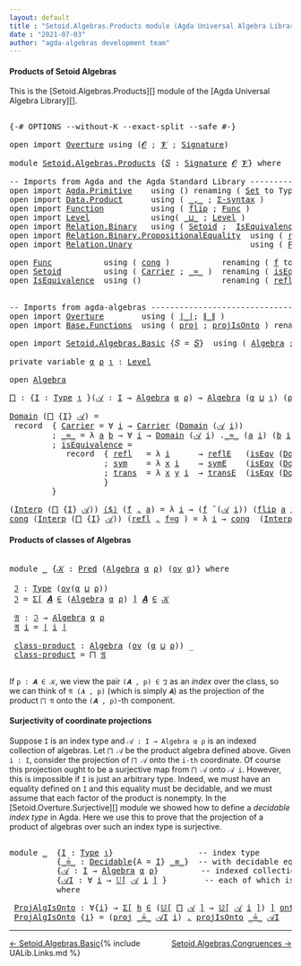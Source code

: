 ```yaml
---
layout: default
title : "Setoid.Algebras.Products module (Agda Universal Algebra Library)"
date : "2021-07-03"
author: "agda-algebras development team"
---
```


#### <a id="products-of-setoidalgebras">Products of Setoid Algebras</a>

This is the [Setoid.Algebras.Products][] module of the [Agda Universal Algebra Library][].

<pre class="Agda">

<a id="341" class="Symbol">{-#</a> <a id="345" class="Keyword">OPTIONS</a> <a id="353" class="Pragma">--without-K</a> <a id="365" class="Pragma">--exact-split</a> <a id="379" class="Pragma">--safe</a> <a id="386" class="Symbol">#-}</a>

<a id="391" class="Keyword">open</a> <a id="396" class="Keyword">import</a> <a id="403" href="Overture.html" class="Module">Overture</a> <a id="412" class="Keyword">using</a> <a id="418" class="Symbol">(</a><a id="419" href="Overture.Signatures.html#648" class="Generalizable">𝓞</a> <a id="421" class="Symbol">;</a> <a id="423" href="Overture.Signatures.html#650" class="Generalizable">𝓥</a> <a id="425" class="Symbol">;</a> <a id="427" href="Overture.Signatures.html#3264" class="Function">Signature</a><a id="436" class="Symbol">)</a>

<a id="439" class="Keyword">module</a> <a id="446" href="Setoid.Algebras.Products.html" class="Module">Setoid.Algebras.Products</a> <a id="471" class="Symbol">{</a><a id="472" href="Setoid.Algebras.Products.html#472" class="Bound">𝑆</a> <a id="474" class="Symbol">:</a> <a id="476" href="Overture.Signatures.html#3264" class="Function">Signature</a> <a id="486" href="Overture.Signatures.html#648" class="Generalizable">𝓞</a> <a id="488" href="Overture.Signatures.html#650" class="Generalizable">𝓥</a><a id="489" class="Symbol">}</a> <a id="491" class="Keyword">where</a>

<a id="498" class="Comment">-- Imports from Agda and the Agda Standard Library --------------------------------</a>
<a id="582" class="Keyword">open</a> <a id="587" class="Keyword">import</a> <a id="594" href="Agda.Primitive.html" class="Module">Agda.Primitive</a>    <a id="612" class="Keyword">using</a> <a id="618" class="Symbol">()</a> <a id="621" class="Keyword">renaming</a> <a id="630" class="Symbol">(</a> <a id="632" href="Agda.Primitive.html#326" class="Primitive">Set</a> <a id="636" class="Symbol">to</a> <a id="639" class="Primitive">Type</a> <a id="644" class="Symbol">)</a>
<a id="646" class="Keyword">open</a> <a id="651" class="Keyword">import</a> <a id="658" href="Data.Product.html" class="Module">Data.Product</a>      <a id="676" class="Keyword">using</a> <a id="682" class="Symbol">(</a> <a id="684" href="Agda.Builtin.Sigma.html#236" class="InductiveConstructor Operator">_,_</a> <a id="688" class="Symbol">;</a> <a id="690" href="Data.Product.html#916" class="Function">Σ-syntax</a> <a id="699" class="Symbol">)</a>
<a id="701" class="Keyword">open</a> <a id="706" class="Keyword">import</a> <a id="713" href="Function.html" class="Module">Function</a>          <a id="731" class="Keyword">using</a> <a id="737" class="Symbol">(</a> <a id="739" href="Function.Base.html#1554" class="Function">flip</a> <a id="744" class="Symbol">;</a> <a id="746" href="Function.Bundles.html#1868" class="Record">Func</a> <a id="751" class="Symbol">)</a>
<a id="753" class="Keyword">open</a> <a id="758" class="Keyword">import</a> <a id="765" href="Level.html" class="Module">Level</a>             <a id="783" class="Keyword">using</a><a id="788" class="Symbol">(</a> <a id="790" href="Agda.Primitive.html#810" class="Primitive Operator">_⊔_</a> <a id="794" class="Symbol">;</a> <a id="796" href="Agda.Primitive.html#597" class="Postulate">Level</a> <a id="802" class="Symbol">)</a>
<a id="804" class="Keyword">open</a> <a id="809" class="Keyword">import</a> <a id="816" href="Relation.Binary.html" class="Module">Relation.Binary</a>   <a id="834" class="Keyword">using</a> <a id="840" class="Symbol">(</a> <a id="842" href="Relation.Binary.Bundles.html#1009" class="Record">Setoid</a> <a id="849" class="Symbol">;</a>  <a id="852" href="Relation.Binary.Structures.html#1522" class="Record">IsEquivalence</a> <a id="866" class="Symbol">;</a> <a id="868" href="Relation.Binary.Definitions.html#4687" class="Function">Decidable</a> <a id="878" class="Symbol">)</a>
<a id="880" class="Keyword">open</a> <a id="885" class="Keyword">import</a> <a id="892" href="Relation.Binary.PropositionalEquality.html" class="Module">Relation.Binary.PropositionalEquality</a>  <a id="931" class="Keyword">using</a> <a id="937" class="Symbol">(</a> <a id="939" href="Agda.Builtin.Equality.html#208" class="InductiveConstructor">refl</a> <a id="944" class="Symbol">;</a> <a id="946" href="Agda.Builtin.Equality.html#151" class="Datatype Operator">_≡_</a> <a id="950" class="Symbol">)</a>
<a id="952" class="Keyword">open</a> <a id="957" class="Keyword">import</a> <a id="964" href="Relation.Unary.html" class="Module">Relation.Unary</a>                         <a id="1003" class="Keyword">using</a> <a id="1009" class="Symbol">(</a> <a id="1011" href="Relation.Unary.html#1101" class="Function">Pred</a> <a id="1016" class="Symbol">;</a> <a id="1018" href="Relation.Unary.html#1742" class="Function Operator">_⊆_</a> <a id="1022" class="Symbol">;</a> <a id="1024" href="Relation.Unary.html#1523" class="Function Operator">_∈_</a> <a id="1028" class="Symbol">)</a>

<a id="1031" class="Keyword">open</a> <a id="1036" href="Function.Bundles.html#1868" class="Module">Func</a>           <a id="1051" class="Keyword">using</a> <a id="1057" class="Symbol">(</a> <a id="1059" href="Function.Bundles.html#1938" class="Field">cong</a> <a id="1064" class="Symbol">)</a>           <a id="1076" class="Keyword">renaming</a> <a id="1085" class="Symbol">(</a> <a id="1087" href="Function.Bundles.html#1919" class="Field">f</a> <a id="1089" class="Symbol">to</a> <a id="1092" class="Field">_⟨$⟩_</a> <a id="1098" class="Symbol">)</a>
<a id="1100" class="Keyword">open</a> <a id="1105" href="Relation.Binary.Bundles.html#1009" class="Module">Setoid</a>         <a id="1120" class="Keyword">using</a> <a id="1126" class="Symbol">(</a> <a id="1128" href="Relation.Binary.Bundles.html#1072" class="Field">Carrier</a> <a id="1136" class="Symbol">;</a> <a id="1138" href="Relation.Binary.Bundles.html#1098" class="Field Operator">_≈_</a> <a id="1142" class="Symbol">)</a>  <a id="1145" class="Keyword">renaming</a> <a id="1154" class="Symbol">(</a> <a id="1156" href="Relation.Binary.Bundles.html#1132" class="Field">isEquivalence</a> <a id="1170" class="Symbol">to</a> <a id="1173" class="Field">isEqv</a> <a id="1179" class="Symbol">)</a>
<a id="1181" class="Keyword">open</a> <a id="1186" href="Relation.Binary.Structures.html#1522" class="Module">IsEquivalence</a>  <a id="1201" class="Keyword">using</a> <a id="1207" class="Symbol">()</a>                 <a id="1226" class="Keyword">renaming</a> <a id="1235" class="Symbol">(</a> <a id="1237" href="Relation.Binary.Structures.html#1568" class="Field">refl</a> <a id="1242" class="Symbol">to</a> <a id="1245" class="Field">reflE</a> <a id="1251" class="Symbol">;</a> <a id="1253" href="Relation.Binary.Structures.html#1594" class="Field">sym</a> <a id="1257" class="Symbol">to</a> <a id="1260" class="Field">symE</a> <a id="1265" class="Symbol">;</a> <a id="1267" href="Relation.Binary.Structures.html#1620" class="Field">trans</a> <a id="1273" class="Symbol">to</a> <a id="1276" class="Field">transE</a> <a id="1283" class="Symbol">)</a>


<a id="1287" class="Comment">-- Imports from agda-algebras -----------------------------------------------------</a>
<a id="1371" class="Keyword">open</a> <a id="1376" class="Keyword">import</a> <a id="1383" href="Overture.html" class="Module">Overture</a>        <a id="1399" class="Keyword">using</a> <a id="1405" class="Symbol">(</a> <a id="1407" href="Overture.Basic.html#4326" class="Function Operator">∣_∣</a><a id="1410" class="Symbol">;</a> <a id="1412" href="Overture.Basic.html#4364" class="Function Operator">∥_∥</a> <a id="1416" class="Symbol">)</a>
<a id="1418" class="Keyword">open</a> <a id="1423" class="Keyword">import</a> <a id="1430" href="Base.Functions.html" class="Module">Base.Functions</a>  <a id="1446" class="Keyword">using</a> <a id="1452" class="Symbol">(</a> <a id="1454" href="Base.Functions.Surjective.html#4011" class="Function">proj</a> <a id="1459" class="Symbol">;</a> <a id="1461" href="Base.Functions.Surjective.html#4648" class="Function">projIsOnto</a> <a id="1472" class="Symbol">)</a> <a id="1474" class="Keyword">renaming</a> <a id="1483" class="Symbol">(</a> <a id="1485" href="Base.Functions.Surjective.html#1715" class="Function">IsSurjective</a> <a id="1498" class="Symbol">to</a> <a id="1501" class="Function">onto</a> <a id="1506" class="Symbol">)</a>

<a id="1509" class="Keyword">open</a> <a id="1514" class="Keyword">import</a> <a id="1521" href="Setoid.Algebras.Basic.html" class="Module">Setoid.Algebras.Basic</a> <a id="1543" class="Symbol">{</a><a id="1544" class="Argument">𝑆</a> <a id="1546" class="Symbol">=</a> <a id="1548" href="Setoid.Algebras.Products.html#472" class="Bound">𝑆</a><a id="1549" class="Symbol">}</a>  <a id="1552" class="Keyword">using</a> <a id="1558" class="Symbol">(</a> <a id="1560" href="Setoid.Algebras.Basic.html#2837" class="Record">Algebra</a> <a id="1568" class="Symbol">;</a> <a id="1570" href="Setoid.Algebras.Basic.html#3776" class="Function Operator">_̂_</a> <a id="1574" class="Symbol">;</a> <a id="1576" href="Setoid.Algebras.Basic.html#1068" class="Function">ov</a> <a id="1579" class="Symbol">;</a> <a id="1581" href="Setoid.Algebras.Basic.html#3667" class="Function Operator">𝕌[_]</a><a id="1585" class="Symbol">)</a>

<a id="1588" class="Keyword">private</a> <a id="1596" class="Keyword">variable</a> <a id="1605" href="Setoid.Algebras.Products.html#1605" class="Generalizable">α</a> <a id="1607" href="Setoid.Algebras.Products.html#1607" class="Generalizable">ρ</a> <a id="1609" href="Setoid.Algebras.Products.html#1609" class="Generalizable">ι</a> <a id="1611" class="Symbol">:</a> <a id="1613" href="Agda.Primitive.html#597" class="Postulate">Level</a>

<a id="1620" class="Keyword">open</a> <a id="1625" href="Setoid.Algebras.Basic.html#2837" class="Module">Algebra</a>

<a id="⨅"></a><a id="1634" href="Setoid.Algebras.Products.html#1634" class="Function">⨅</a> <a id="1636" class="Symbol">:</a> <a id="1638" class="Symbol">{</a><a id="1639" href="Setoid.Algebras.Products.html#1639" class="Bound">I</a> <a id="1641" class="Symbol">:</a> <a id="1643" href="Setoid.Algebras.Products.html#639" class="Primitive">Type</a> <a id="1648" href="Setoid.Algebras.Products.html#1609" class="Generalizable">ι</a> <a id="1650" class="Symbol">}(</a><a id="1652" href="Setoid.Algebras.Products.html#1652" class="Bound">𝒜</a> <a id="1654" class="Symbol">:</a> <a id="1656" href="Setoid.Algebras.Products.html#1639" class="Bound">I</a> <a id="1658" class="Symbol">→</a> <a id="1660" href="Setoid.Algebras.Basic.html#2837" class="Record">Algebra</a> <a id="1668" href="Setoid.Algebras.Products.html#1605" class="Generalizable">α</a> <a id="1670" href="Setoid.Algebras.Products.html#1607" class="Generalizable">ρ</a><a id="1671" class="Symbol">)</a> <a id="1673" class="Symbol">→</a> <a id="1675" href="Setoid.Algebras.Basic.html#2837" class="Record">Algebra</a> <a id="1683" class="Symbol">(</a><a id="1684" href="Setoid.Algebras.Products.html#1605" class="Generalizable">α</a> <a id="1686" href="Agda.Primitive.html#810" class="Primitive Operator">⊔</a> <a id="1688" href="Setoid.Algebras.Products.html#1609" class="Generalizable">ι</a><a id="1689" class="Symbol">)</a> <a id="1691" class="Symbol">(</a><a id="1692" href="Setoid.Algebras.Products.html#1607" class="Generalizable">ρ</a> <a id="1694" href="Agda.Primitive.html#810" class="Primitive Operator">⊔</a> <a id="1696" href="Setoid.Algebras.Products.html#1609" class="Generalizable">ι</a><a id="1697" class="Symbol">)</a>

<a id="1700" href="Setoid.Algebras.Basic.html#2894" class="Field">Domain</a> <a id="1707" class="Symbol">(</a><a id="1708" href="Setoid.Algebras.Products.html#1634" class="Function">⨅</a> <a id="1710" class="Symbol">{</a><a id="1711" href="Setoid.Algebras.Products.html#1711" class="Bound">I</a><a id="1712" class="Symbol">}</a> <a id="1714" href="Setoid.Algebras.Products.html#1714" class="Bound">𝒜</a><a id="1715" class="Symbol">)</a> <a id="1717" class="Symbol">=</a>
 <a id="1720" class="Keyword">record</a>  <a id="1728" class="Symbol">{</a> <a id="1730" href="Relation.Binary.Bundles.html#1072" class="Field">Carrier</a> <a id="1738" class="Symbol">=</a> <a id="1740" class="Symbol">∀</a> <a id="1742" href="Setoid.Algebras.Products.html#1742" class="Bound">i</a> <a id="1744" class="Symbol">→</a> <a id="1746" href="Relation.Binary.Bundles.html#1072" class="Field">Carrier</a> <a id="1754" class="Symbol">(</a><a id="1755" href="Setoid.Algebras.Basic.html#2894" class="Field">Domain</a> <a id="1762" class="Symbol">(</a><a id="1763" href="Setoid.Algebras.Products.html#1714" class="Bound">𝒜</a> <a id="1765" href="Setoid.Algebras.Products.html#1742" class="Bound">i</a><a id="1766" class="Symbol">))</a>
         <a id="1778" class="Symbol">;</a> <a id="1780" href="Relation.Binary.Bundles.html#1098" class="Field Operator">_≈_</a> <a id="1784" class="Symbol">=</a> <a id="1786" class="Symbol">λ</a> <a id="1788" href="Setoid.Algebras.Products.html#1788" class="Bound">a</a> <a id="1790" href="Setoid.Algebras.Products.html#1790" class="Bound">b</a> <a id="1792" class="Symbol">→</a> <a id="1794" class="Symbol">∀</a> <a id="1796" href="Setoid.Algebras.Products.html#1796" class="Bound">i</a> <a id="1798" class="Symbol">→</a> <a id="1800" href="Setoid.Algebras.Basic.html#2894" class="Field">Domain</a> <a id="1807" class="Symbol">(</a><a id="1808" href="Setoid.Algebras.Products.html#1714" class="Bound">𝒜</a> <a id="1810" href="Setoid.Algebras.Products.html#1796" class="Bound">i</a><a id="1811" class="Symbol">)</a> <a id="1813" class="Symbol">.</a><a id="1814" href="Relation.Binary.Bundles.html#1098" class="Field Operator">_≈_</a> <a id="1818" class="Symbol">(</a><a id="1819" href="Setoid.Algebras.Products.html#1788" class="Bound">a</a> <a id="1821" href="Setoid.Algebras.Products.html#1796" class="Bound">i</a><a id="1822" class="Symbol">)</a> <a id="1824" class="Symbol">(</a><a id="1825" href="Setoid.Algebras.Products.html#1790" class="Bound">b</a> <a id="1827" href="Setoid.Algebras.Products.html#1796" class="Bound">i</a><a id="1828" class="Symbol">)</a>
         <a id="1839" class="Symbol">;</a> <a id="1841" href="Relation.Binary.Bundles.html#1132" class="Field">isEquivalence</a> <a id="1855" class="Symbol">=</a>
            <a id="1869" class="Keyword">record</a>  <a id="1877" class="Symbol">{</a> <a id="1879" href="Relation.Binary.Structures.html#1568" class="Field">refl</a>   <a id="1886" class="Symbol">=</a> <a id="1888" class="Symbol">λ</a> <a id="1890" href="Setoid.Algebras.Products.html#1890" class="Bound">i</a>      <a id="1897" class="Symbol">→</a> <a id="1899" href="Setoid.Algebras.Products.html#1245" class="Field">reflE</a>   <a id="1907" class="Symbol">(</a><a id="1908" href="Setoid.Algebras.Products.html#1173" class="Field">isEqv</a> <a id="1914" class="Symbol">(</a><a id="1915" href="Setoid.Algebras.Basic.html#2894" class="Field">Domain</a> <a id="1922" class="Symbol">(</a><a id="1923" href="Setoid.Algebras.Products.html#1714" class="Bound">𝒜</a> <a id="1925" href="Setoid.Algebras.Products.html#1890" class="Bound">i</a><a id="1926" class="Symbol">)))</a>
                    <a id="1950" class="Symbol">;</a> <a id="1952" href="Relation.Binary.Structures.html#1594" class="Field">sym</a>    <a id="1959" class="Symbol">=</a> <a id="1961" class="Symbol">λ</a> <a id="1963" href="Setoid.Algebras.Products.html#1963" class="Bound">x</a> <a id="1965" href="Setoid.Algebras.Products.html#1965" class="Bound">i</a>    <a id="1970" class="Symbol">→</a> <a id="1972" href="Setoid.Algebras.Products.html#1260" class="Field">symE</a>    <a id="1980" class="Symbol">(</a><a id="1981" href="Setoid.Algebras.Products.html#1173" class="Field">isEqv</a> <a id="1987" class="Symbol">(</a><a id="1988" href="Setoid.Algebras.Basic.html#2894" class="Field">Domain</a> <a id="1995" class="Symbol">(</a><a id="1996" href="Setoid.Algebras.Products.html#1714" class="Bound">𝒜</a> <a id="1998" href="Setoid.Algebras.Products.html#1965" class="Bound">i</a><a id="1999" class="Symbol">)))(</a><a id="2003" href="Setoid.Algebras.Products.html#1963" class="Bound">x</a> <a id="2005" href="Setoid.Algebras.Products.html#1965" class="Bound">i</a><a id="2006" class="Symbol">)</a>
                    <a id="2028" class="Symbol">;</a> <a id="2030" href="Relation.Binary.Structures.html#1620" class="Field">trans</a>  <a id="2037" class="Symbol">=</a> <a id="2039" class="Symbol">λ</a> <a id="2041" href="Setoid.Algebras.Products.html#2041" class="Bound">x</a> <a id="2043" href="Setoid.Algebras.Products.html#2043" class="Bound">y</a> <a id="2045" href="Setoid.Algebras.Products.html#2045" class="Bound">i</a>  <a id="2048" class="Symbol">→</a> <a id="2050" href="Setoid.Algebras.Products.html#1276" class="Field">transE</a>  <a id="2058" class="Symbol">(</a><a id="2059" href="Setoid.Algebras.Products.html#1173" class="Field">isEqv</a> <a id="2065" class="Symbol">(</a><a id="2066" href="Setoid.Algebras.Basic.html#2894" class="Field">Domain</a> <a id="2073" class="Symbol">(</a><a id="2074" href="Setoid.Algebras.Products.html#1714" class="Bound">𝒜</a> <a id="2076" href="Setoid.Algebras.Products.html#2045" class="Bound">i</a><a id="2077" class="Symbol">)))(</a><a id="2081" href="Setoid.Algebras.Products.html#2041" class="Bound">x</a> <a id="2083" href="Setoid.Algebras.Products.html#2045" class="Bound">i</a><a id="2084" class="Symbol">)(</a><a id="2086" href="Setoid.Algebras.Products.html#2043" class="Bound">y</a> <a id="2088" href="Setoid.Algebras.Products.html#2045" class="Bound">i</a><a id="2089" class="Symbol">)</a>
                    <a id="2111" class="Symbol">}</a>
         <a id="2122" class="Symbol">}</a>

<a id="2125" class="Symbol">(</a><a id="2126" href="Setoid.Algebras.Basic.html#2916" class="Field">Interp</a> <a id="2133" class="Symbol">(</a><a id="2134" href="Setoid.Algebras.Products.html#1634" class="Function">⨅</a> <a id="2136" class="Symbol">{</a><a id="2137" href="Setoid.Algebras.Products.html#2137" class="Bound">I</a><a id="2138" class="Symbol">}</a> <a id="2140" href="Setoid.Algebras.Products.html#2140" class="Bound">𝒜</a><a id="2141" class="Symbol">))</a> <a id="2144" href="Setoid.Algebras.Products.html#1092" class="Field Operator">⟨$⟩</a> <a id="2148" class="Symbol">(</a><a id="2149" href="Setoid.Algebras.Products.html#2149" class="Bound">f</a> <a id="2151" href="Agda.Builtin.Sigma.html#236" class="InductiveConstructor Operator">,</a> <a id="2153" href="Setoid.Algebras.Products.html#2153" class="Bound">a</a><a id="2154" class="Symbol">)</a> <a id="2156" class="Symbol">=</a> <a id="2158" class="Symbol">λ</a> <a id="2160" href="Setoid.Algebras.Products.html#2160" class="Bound">i</a> <a id="2162" class="Symbol">→</a> <a id="2164" class="Symbol">(</a><a id="2165" href="Setoid.Algebras.Products.html#2149" class="Bound">f</a> <a id="2167" href="Setoid.Algebras.Basic.html#3776" class="Function Operator">̂</a> <a id="2169" class="Symbol">(</a><a id="2170" href="Setoid.Algebras.Products.html#2140" class="Bound">𝒜</a> <a id="2172" href="Setoid.Algebras.Products.html#2160" class="Bound">i</a><a id="2173" class="Symbol">))</a> <a id="2176" class="Symbol">(</a><a id="2177" href="Function.Base.html#1554" class="Function">flip</a> <a id="2182" href="Setoid.Algebras.Products.html#2153" class="Bound">a</a> <a id="2184" href="Setoid.Algebras.Products.html#2160" class="Bound">i</a><a id="2185" class="Symbol">)</a>
<a id="2187" href="Function.Bundles.html#1938" class="Field">cong</a> <a id="2192" class="Symbol">(</a><a id="2193" href="Setoid.Algebras.Basic.html#2916" class="Field">Interp</a> <a id="2200" class="Symbol">(</a><a id="2201" href="Setoid.Algebras.Products.html#1634" class="Function">⨅</a> <a id="2203" class="Symbol">{</a><a id="2204" href="Setoid.Algebras.Products.html#2204" class="Bound">I</a><a id="2205" class="Symbol">}</a> <a id="2207" href="Setoid.Algebras.Products.html#2207" class="Bound">𝒜</a><a id="2208" class="Symbol">))</a> <a id="2211" class="Symbol">(</a><a id="2212" href="Agda.Builtin.Equality.html#208" class="InductiveConstructor">refl</a> <a id="2217" href="Agda.Builtin.Sigma.html#236" class="InductiveConstructor Operator">,</a> <a id="2219" href="Setoid.Algebras.Products.html#2219" class="Bound">f=g</a> <a id="2223" class="Symbol">)</a> <a id="2225" class="Symbol">=</a> <a id="2227" class="Symbol">λ</a> <a id="2229" href="Setoid.Algebras.Products.html#2229" class="Bound">i</a> <a id="2231" class="Symbol">→</a> <a id="2233" href="Function.Bundles.html#1938" class="Field">cong</a>  <a id="2239" class="Symbol">(</a><a id="2240" href="Setoid.Algebras.Basic.html#2916" class="Field">Interp</a> <a id="2247" class="Symbol">(</a><a id="2248" href="Setoid.Algebras.Products.html#2207" class="Bound">𝒜</a> <a id="2250" href="Setoid.Algebras.Products.html#2229" class="Bound">i</a><a id="2251" class="Symbol">))</a> <a id="2254" class="Symbol">(</a><a id="2255" href="Agda.Builtin.Equality.html#208" class="InductiveConstructor">refl</a> <a id="2260" href="Agda.Builtin.Sigma.html#236" class="InductiveConstructor Operator">,</a> <a id="2262" href="Function.Base.html#1554" class="Function">flip</a> <a id="2267" href="Setoid.Algebras.Products.html#2219" class="Bound">f=g</a> <a id="2271" href="Setoid.Algebras.Products.html#2229" class="Bound">i</a> <a id="2273" class="Symbol">)</a>
</pre>

#### <a id="products-of-classes-of-setoidalgebras">Products of classes of Algebras</a>

<pre class="Agda">

<a id="2389" class="Keyword">module</a> <a id="2396" href="Setoid.Algebras.Products.html#2396" class="Module">_</a> <a id="2398" class="Symbol">{</a><a id="2399" href="Setoid.Algebras.Products.html#2399" class="Bound">𝒦</a> <a id="2401" class="Symbol">:</a> <a id="2403" href="Relation.Unary.html#1101" class="Function">Pred</a> <a id="2408" class="Symbol">(</a><a id="2409" href="Setoid.Algebras.Basic.html#2837" class="Record">Algebra</a> <a id="2417" href="Setoid.Algebras.Products.html#1605" class="Generalizable">α</a> <a id="2419" href="Setoid.Algebras.Products.html#1607" class="Generalizable">ρ</a><a id="2420" class="Symbol">)</a> <a id="2422" class="Symbol">(</a><a id="2423" href="Setoid.Algebras.Basic.html#1068" class="Function">ov</a> <a id="2426" href="Setoid.Algebras.Products.html#1605" class="Generalizable">α</a><a id="2427" class="Symbol">)}</a> <a id="2430" class="Keyword">where</a>

 <a id="2438" href="Setoid.Algebras.Products.html#2438" class="Function">ℑ</a> <a id="2440" class="Symbol">:</a> <a id="2442" href="Setoid.Algebras.Products.html#639" class="Primitive">Type</a> <a id="2447" class="Symbol">(</a><a id="2448" href="Setoid.Algebras.Basic.html#1068" class="Function">ov</a><a id="2450" class="Symbol">(</a><a id="2451" href="Setoid.Algebras.Products.html#2417" class="Bound">α</a> <a id="2453" href="Agda.Primitive.html#810" class="Primitive Operator">⊔</a> <a id="2455" href="Setoid.Algebras.Products.html#2419" class="Bound">ρ</a><a id="2456" class="Symbol">))</a>
 <a id="2460" href="Setoid.Algebras.Products.html#2438" class="Function">ℑ</a> <a id="2462" class="Symbol">=</a> <a id="2464" href="Data.Product.html#916" class="Function">Σ[</a> <a id="2467" href="Setoid.Algebras.Products.html#2467" class="Bound">𝑨</a> <a id="2469" href="Data.Product.html#916" class="Function">∈</a> <a id="2471" class="Symbol">(</a><a id="2472" href="Setoid.Algebras.Basic.html#2837" class="Record">Algebra</a> <a id="2480" href="Setoid.Algebras.Products.html#2417" class="Bound">α</a> <a id="2482" href="Setoid.Algebras.Products.html#2419" class="Bound">ρ</a><a id="2483" class="Symbol">)</a> <a id="2485" href="Data.Product.html#916" class="Function">]</a> <a id="2487" href="Setoid.Algebras.Products.html#2467" class="Bound">𝑨</a> <a id="2489" href="Relation.Unary.html#1523" class="Function Operator">∈</a> <a id="2491" href="Setoid.Algebras.Products.html#2399" class="Bound">𝒦</a>

 <a id="2495" href="Setoid.Algebras.Products.html#2495" class="Function">𝔄</a> <a id="2497" class="Symbol">:</a> <a id="2499" href="Setoid.Algebras.Products.html#2438" class="Function">ℑ</a> <a id="2501" class="Symbol">→</a> <a id="2503" href="Setoid.Algebras.Basic.html#2837" class="Record">Algebra</a> <a id="2511" href="Setoid.Algebras.Products.html#2417" class="Bound">α</a> <a id="2513" href="Setoid.Algebras.Products.html#2419" class="Bound">ρ</a>
 <a id="2516" href="Setoid.Algebras.Products.html#2495" class="Function">𝔄</a> <a id="2518" href="Setoid.Algebras.Products.html#2518" class="Bound">i</a> <a id="2520" class="Symbol">=</a> <a id="2522" href="Overture.Basic.html#4326" class="Function Operator">∣</a> <a id="2524" href="Setoid.Algebras.Products.html#2518" class="Bound">i</a> <a id="2526" href="Overture.Basic.html#4326" class="Function Operator">∣</a>

 <a id="2530" href="Setoid.Algebras.Products.html#2530" class="Function">class-product</a> <a id="2544" class="Symbol">:</a> <a id="2546" href="Setoid.Algebras.Basic.html#2837" class="Record">Algebra</a> <a id="2554" class="Symbol">(</a><a id="2555" href="Setoid.Algebras.Basic.html#1068" class="Function">ov</a> <a id="2558" class="Symbol">(</a><a id="2559" href="Setoid.Algebras.Products.html#2417" class="Bound">α</a> <a id="2561" href="Agda.Primitive.html#810" class="Primitive Operator">⊔</a> <a id="2563" href="Setoid.Algebras.Products.html#2419" class="Bound">ρ</a><a id="2564" class="Symbol">))</a> <a id="2567" class="Symbol">_</a>
 <a id="2570" href="Setoid.Algebras.Products.html#2530" class="Function">class-product</a> <a id="2584" class="Symbol">=</a> <a id="2586" href="Setoid.Algebras.Products.html#1634" class="Function">⨅</a> <a id="2588" href="Setoid.Algebras.Products.html#2495" class="Function">𝔄</a>

</pre>

If `p : 𝑨 ∈ 𝒦`, we view the pair `(𝑨 , p) ∈ ℑ` as an *index* over the class,
so we can think of `𝔄 (𝑨 , p)` (which is simply `𝑨`) as the projection of the
product `⨅ 𝔄` onto the `(𝑨 , p)`-th component.

#### Surjectivity of coordinate projections

Suppose `I` is an index type and `𝒜 : I → Algebra α ρ` is an indexed collection of algebras.
Let `⨅ 𝒜` be the product algebra defined above.  Given `i : I`, consider the projection of `⨅ 𝒜`
onto the `i-th` coordinate.  Of course this projection ought to be a surjective map from `⨅ 𝒜` onto
`𝒜 i`.  However, this is impossible if `I` is just an arbitrary type.  Indeed, we must have an
equality defined on `I` and this equality must be decidable, and we must assume that
each factor of the product is nonempty.  In the [Setoid.Overture.Surjective][] module
we showed how to define a *decidable index type* in Agda. Here we use this to prove that the
projection of a product of algebras over such an index type is surjective.

<pre class="Agda">

<a id="3590" class="Keyword">module</a> <a id="3597" href="Setoid.Algebras.Products.html#3597" class="Module">_</a>  <a id="3600" class="Symbol">{</a><a id="3601" href="Setoid.Algebras.Products.html#3601" class="Bound">I</a> <a id="3603" class="Symbol">:</a> <a id="3605" href="Setoid.Algebras.Products.html#639" class="Primitive">Type</a> <a id="3610" href="Setoid.Algebras.Products.html#1609" class="Generalizable">ι</a><a id="3611" class="Symbol">}</a>                  <a id="3630" class="Comment">-- index type</a>
          <a id="3654" class="Symbol">{</a><a id="3655" href="Setoid.Algebras.Products.html#3655" class="Bound Operator">_≟_</a> <a id="3659" class="Symbol">:</a> <a id="3661" href="Relation.Binary.Definitions.html#4687" class="Function">Decidable</a><a id="3670" class="Symbol">{</a><a id="3671" class="Argument">A</a> <a id="3673" class="Symbol">=</a> <a id="3675" href="Setoid.Algebras.Products.html#3601" class="Bound">I</a><a id="3676" class="Symbol">}</a> <a id="3678" href="Agda.Builtin.Equality.html#151" class="Datatype Operator">_≡_</a><a id="3681" class="Symbol">}</a>  <a id="3684" class="Comment">-- with decidable equality</a>
          <a id="3721" class="Symbol">{</a><a id="3722" href="Setoid.Algebras.Products.html#3722" class="Bound">𝒜</a> <a id="3724" class="Symbol">:</a> <a id="3726" href="Setoid.Algebras.Products.html#3601" class="Bound">I</a> <a id="3728" class="Symbol">→</a> <a id="3730" href="Setoid.Algebras.Basic.html#2837" class="Record">Algebra</a> <a id="3738" href="Setoid.Algebras.Products.html#1605" class="Generalizable">α</a> <a id="3740" href="Setoid.Algebras.Products.html#1607" class="Generalizable">ρ</a><a id="3741" class="Symbol">}</a>         <a id="3751" class="Comment">-- indexed collection of algebras</a>
          <a id="3795" class="Symbol">{</a><a id="3796" href="Setoid.Algebras.Products.html#3796" class="Bound">𝒜I</a> <a id="3799" class="Symbol">:</a> <a id="3801" class="Symbol">∀</a> <a id="3803" href="Setoid.Algebras.Products.html#3803" class="Bound">i</a> <a id="3805" class="Symbol">→</a> <a id="3807" href="Setoid.Algebras.Basic.html#3667" class="Function Operator">𝕌[</a> <a id="3810" href="Setoid.Algebras.Products.html#3722" class="Bound">𝒜</a> <a id="3812" href="Setoid.Algebras.Products.html#3803" class="Bound">i</a> <a id="3814" href="Setoid.Algebras.Basic.html#3667" class="Function Operator">]</a> <a id="3816" class="Symbol">}</a>        <a id="3825" class="Comment">-- each of which is nonempty</a>
          <a id="3864" class="Keyword">where</a>

 <a id="3872" href="Setoid.Algebras.Products.html#3872" class="Function">ProjAlgIsOnto</a> <a id="3886" class="Symbol">:</a> <a id="3888" class="Symbol">∀{</a><a id="3890" href="Setoid.Algebras.Products.html#3890" class="Bound">i</a><a id="3891" class="Symbol">}</a> <a id="3893" class="Symbol">→</a> <a id="3895" href="Data.Product.html#916" class="Function">Σ[</a> <a id="3898" href="Setoid.Algebras.Products.html#3898" class="Bound">h</a> <a id="3900" href="Data.Product.html#916" class="Function">∈</a> <a id="3902" class="Symbol">(</a><a id="3903" href="Setoid.Algebras.Basic.html#3667" class="Function Operator">𝕌[</a> <a id="3906" href="Setoid.Algebras.Products.html#1634" class="Function">⨅</a> <a id="3908" href="Setoid.Algebras.Products.html#3722" class="Bound">𝒜</a> <a id="3910" href="Setoid.Algebras.Basic.html#3667" class="Function Operator">]</a> <a id="3912" class="Symbol">→</a> <a id="3914" href="Setoid.Algebras.Basic.html#3667" class="Function Operator">𝕌[</a> <a id="3917" href="Setoid.Algebras.Products.html#3722" class="Bound">𝒜</a> <a id="3919" href="Setoid.Algebras.Products.html#3890" class="Bound">i</a> <a id="3921" href="Setoid.Algebras.Basic.html#3667" class="Function Operator">]</a><a id="3922" class="Symbol">)</a> <a id="3924" href="Data.Product.html#916" class="Function">]</a> <a id="3926" href="Setoid.Algebras.Products.html#1501" class="Function">onto</a> <a id="3931" href="Setoid.Algebras.Products.html#3898" class="Bound">h</a>
 <a id="3934" href="Setoid.Algebras.Products.html#3872" class="Function">ProjAlgIsOnto</a> <a id="3948" class="Symbol">{</a><a id="3949" href="Setoid.Algebras.Products.html#3949" class="Bound">i</a><a id="3950" class="Symbol">}</a> <a id="3952" class="Symbol">=</a> <a id="3954" class="Symbol">(</a><a id="3955" href="Base.Functions.Surjective.html#4011" class="Function">proj</a> <a id="3960" href="Setoid.Algebras.Products.html#3655" class="Bound Operator">_≟_</a> <a id="3964" href="Setoid.Algebras.Products.html#3796" class="Bound">𝒜I</a> <a id="3967" href="Setoid.Algebras.Products.html#3949" class="Bound">i</a><a id="3968" class="Symbol">)</a> <a id="3970" href="Agda.Builtin.Sigma.html#236" class="InductiveConstructor Operator">,</a> <a id="3972" href="Base.Functions.Surjective.html#4648" class="Function">projIsOnto</a> <a id="3983" href="Setoid.Algebras.Products.html#3655" class="Bound Operator">_≟_</a> <a id="3987" href="Setoid.Algebras.Products.html#3796" class="Bound">𝒜I</a>
</pre>

--------------------------------

<span style="float:left;">[← Setoid.Algebras.Basic](Setoid.Algebras.Basic.html)</span>
<span style="float:right;">[Setoid.Algebras.Congruences →](Setoid.Algebras.Congruences.html)</span>

{% include UALib.Links.md %}
